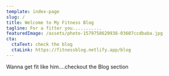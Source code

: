 ```yaml
---
template: index-page
slug: /
title: Welcome to My Fitness Blog
tagline: For a fitter you...........
featuredImage: /assets/photo-1579758629938-03607ccdbaba.jpg
cta:
  ctaText: check the blog
  ctaLink: https://fitnessblog.netlify.app/blog
---
```

Wanna get fit like him....checkout the Blog section